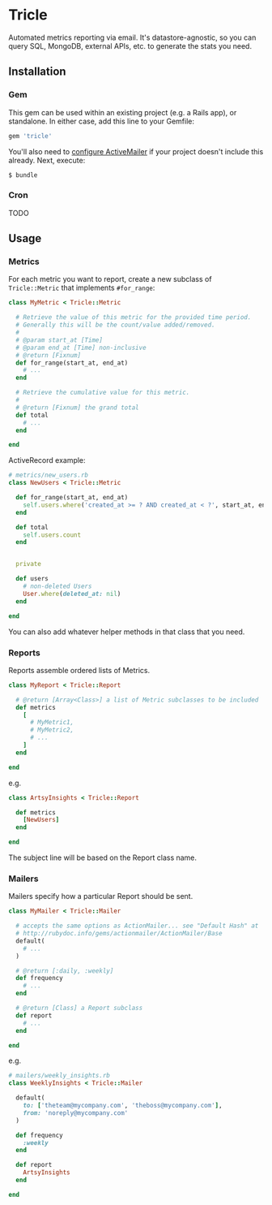 # Tricle

Automated metrics reporting via email.  It's datastore-agnostic, so you can query SQL, MongoDB, external APIs, etc. to generate the stats you need.

## Installation

### Gem

This gem can be used within an existing project (e.g. a Rails app), or standalone.  In either case, add this line to your Gemfile:

```ruby
gem 'tricle'
```

You'll also need to [configure ActiveMailer](http://guides.rubyonrails.org/action_mailer_basics.html#action-mailer-configuration) if your project doesn't include this already.  Next, execute:

    $ bundle

### Cron

TODO

## Usage

### Metrics

For each metric you want to report, create a new subclass of `Tricle::Metric` that implements `#for_range`:

```ruby
class MyMetric < Tricle::Metric

  # Retrieve the value of this metric for the provided time period.
  # Generally this will be the count/value added/removed.
  #
  # @param start_at [Time]
  # @param end_at [Time] non-inclusive
  # @return [Fixnum]
  def for_range(start_at, end_at)
    # ...
  end

  # Retrieve the cumulative value for this metric.
  #
  # @return [Fixnum] the grand total
  def total
    # ...
  end

end
```

ActiveRecord example:

```ruby
# metrics/new_users.rb
class NewUsers < Tricle::Metric

  def for_range(start_at, end_at)
    self.users.where('created_at >= ? AND created_at < ?', start_at, end_at).count
  end

  def total
    self.users.count
  end


  private

  def users
    # non-deleted Users
    User.where(deleted_at: nil)
  end

end
```

You can also add whatever helper methods in that class that you need.

### Reports

Reports assemble ordered lists of Metrics.

```ruby
class MyReport < Tricle::Report

  # @return [Array<Class>] a list of Metric subclasses to be included
  def metrics
    [
      # MyMetric1,
      # MyMetric2,
      # ...
    ]
  end

end
```

e.g.

```ruby
class ArtsyInsights < Tricle::Report

  def metrics
    [NewUsers]
  end

end
```

The subject line will be based on the Report class name.

### Mailers

Mailers specify how a particular Report should be sent.

```ruby
class MyMailer < Tricle::Mailer

  # accepts the same options as ActionMailer... see "Default Hash" at
  # http://rubydoc.info/gems/actionmailer/ActionMailer/Base
  default(
    # ...
  )

  # @return [:daily, :weekly]
  def frequency
    # ...
  end

  # @return [Class] a Report subclass
  def report
    # ...
  end

end
```

e.g.

```ruby
# mailers/weekly_insights.rb
class WeeklyInsights < Tricle::Mailer

  default(
    to: ['theteam@mycompany.com', 'theboss@mycompany.com'],
    from: 'noreply@mycompany.com'
  )

  def frequency
    :weekly
  end

  def report
    ArtsyInsights
  end

end
```
